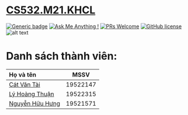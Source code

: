 # [CS532.M21.KHCL](https://github.com/vantai-nlp/CS523.M21.KHCL)

[![Generic badge](https://img.shields.io/badge/Status-working-<COLOR>.svg)](https://shields.io/)
[![Ask Me Anything !](https://img.shields.io/badge/Ask%20me-anything-1abc9c.svg)](https://github.com/anhquan075/CS114.L22.KHCL/issues/new)
[![PRs Welcome](https://img.shields.io/badge/PRs-welcome-brightgreen.svg?style=flat-square)](http://makeapullrequest.com)
[![GitHub license](https://img.shields.io/github/license/Naereen/StrapDown.js.svg)](https://github.com/anhquan075/CS114.L22.KHCL/blob/master/LICENSE)
![alt text](https://img.shields.io/badge/Laguage-Python-green)

# Danh sách thành viên:

| Họ và tên                                                                                                                                  |   MSSV   |
| :----------------------------------------------------------------------------------------------------------------------------------------- | :------: |
| [Cát Văn Tài](https://github.com/vantai-nlp "Tài's github")                                                                                | 19522147 |
| [Lý Hoàng Thuận](https://github.com/20-8-21-1-14 "Thuận's github")                                                                         | 19522315 |
| [Nguyễn Hữu Hưng](https://github.com/hunghuu19012001?fbclid=IwAR1rAfed8hZ8bjKwbiHiKJ6silCK0T5jC5bLiPi30Z879nXCKDkdaXiSJQ0 "Hưng's github") | 19521571 |
